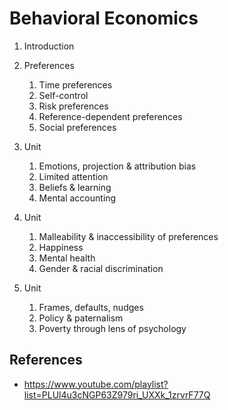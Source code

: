 # Behavioral Economics

1. Introduction
2. Preferences
   1. Time preferences
   2. Self-control
   3. Risk preferences
   4. Reference-dependent preferences
   5. Social preferences
3. Unit
   1. Emotions, projection & attribution bias
   2. Limited attention
   3. Beliefs & learning
   4. Mental accounting

4. Unit
   1. Malleability & inaccessibility of preferences
   2. Happiness
   3. Mental health
   4. Gender & racial discrimination

5. Unit
   1. Frames, defaults, nudges
   2. Policy & paternalism
   3. Poverty through lens of psychology


## References

- https://www.youtube.com/playlist?list=PLUl4u3cNGP63Z979ri_UXXk_1zrvrF77Q
